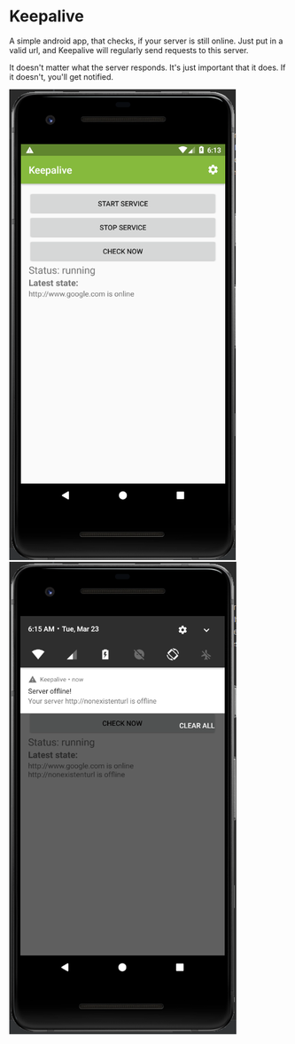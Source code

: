 # Keepalive

A simple android app, that checks, if your server is still online.
Just put in a valid url, and Keepalive will regularly send requests to this
server.

It doesn't matter what the server responds. It's just important that
it does. If it doesn't, you'll get notified.

![](docs/img/Keepalive%20interface.PNG)
![](docs/img/Keepalive%20notification.PNG)
